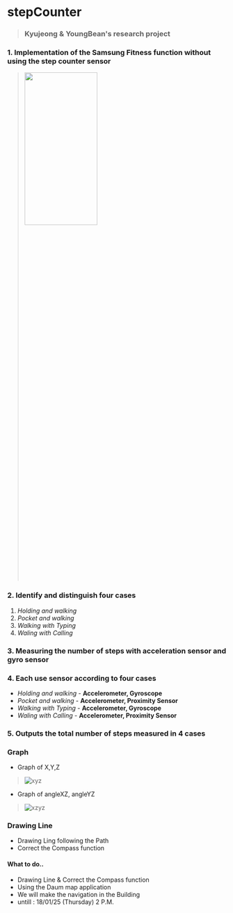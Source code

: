 # stepCounter
> ### Kyujeong & YoungBean's research project
### 1. Implementation of the Samsung Fitness function without using the step counter sensor
> <img src="http://blogfiles9.naver.net/MjAxNzA3MjlfMjUz/MDAxNTAxMzE1NTk0NzE0.V9MguvZMU3bmzZKzmEqbMjGsDClxqhyKI3mhd-itsEUg.cUeimuJq60XFNZMYs43oRR7wNUgciulOka5636Io8Yog.PNG.kkkclub1/Screenshot_20170729-160933.png" width="60%" height="30%">

### 2. Identify and distinguish four cases
1. *Holding and walking*
2. *Pocket and walking*
3. *Walking with Typing*
4. *Waling with Calling*

### 3. Measuring the number of steps with acceleration sensor and gyro sensor

### 4. Each use sensor according to four cases
- *Holding and walking* - **Accelerometer, Gyroscope**
- *Pocket and walking* - **Accelerometer, Proximity Sensor**
- *Walking with Typing* - **Accelerometer, Gyroscope**
- *Waling with Calling* - **Accelerometer, Proximity Sensor**

### 5. Outputs the total number of steps measured in 4 cases

### Graph
- Graph of X,Y,Z
> ![xyz](https://user-images.githubusercontent.com/21302833/34510888-f7406930-f09a-11e7-990e-c11ce1ec9e4a.png)
- Graph of angleXZ, angleYZ
> ![xzyz](https://user-images.githubusercontent.com/21302833/34510891-fa660cf0-f09a-11e7-880f-898b222cf4fb.png)


### Drawing Line
- Drawing Ling following the Path
- Correct the Compass function

#### What to do..
- Drawing Line & Correct the Compass function
- Using the Daum map application
- We will make the navigation in the Building
- untill : 18/01/25 (Thursday) 2 P.M.

